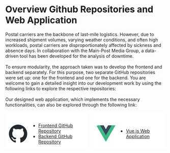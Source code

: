 # Overview Github Repositories and Web Application 
   Postal carriers are the backbone of last-mile logistics. However, due to increased shipment volumes, varying weather conditions, and often high workloads, postal carriers are disproportionately affected by sickness and absence days. In collaboration with the Main-Post Media Group, a data-driven tool has been developed for the analysis of downtime.
   <br>
   <br>
   To ensure modularity, the approach taken was to develop the frontend and backend separately. For this purpose, two separate GitHub repositories were set up: one for the frontend and one for the backend. You are welcome to gain a detailed insight into our development work by using the following links to explore the respective repositories:
   <br>
   <br>
   Our designed web application, which implements the necessary functionalities, can also be explored through the following link:
<style>
  .info-box {
    background-color: white;
    padding: 10px;
    height: 100%; /* Feste Höhe für die Infoboxen */
    color: black;
    display: flex; /* Infobox als Flex-Container */
    align-items: center; /* Zentriert den Inhalt vertikal */
  }
  .columns {
    display: flex;
  }
  .column {
    flex: 1;
  }
  .info-box img {
    width: 60px; /* Bildbreite auf 60px setzen */
    max-width: 60px; /* Maximale Breite für das Bild (Anpassen nach Bedarf) */
    margin-right: 10px; /* Abstand zwischen Bild und Überschrift (Anpassen nach Bedarf) */
  }
  .info-box p {
    flex: 1; /* Nimmt den verfügbaren Platz ein und schiebt die Überschrift nach rechts */
  }
</style>


<div class="columns">
  <div class="column">
    <div class="info-box">
      <img src="github-mark.png" alt="GitHub Repositories">
      <div class="info-box-content">
        <ul>
          <li>
            <a href="https://github.com/SimonUnterlugauer/dockerized_mainpost_frontend">
              Frontend GitHub Repository
            </a>
          </li>
          <li>
            <a href="https://github.com/IhrBenutzername/backend">
              Backend GitHub Repository
            </a>
          </li>
        </ul>
      </div>
    </div>
  </div>
  <div class="column">
    <div class="info-box">
      <img src="vue_logo_index.png" alt="Web Application">
      <div class="info-box-content">
        <ul>
          <li>
            <a href="https://mainpost-projektseminar.netlify.app">
              Vue.js Web Application
            </a>
        </ul>
      </div>
    </div>
  </div>
</div>


